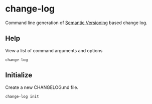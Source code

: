 # change-log

Command line generation of [Semantic Versioning](http://semver.org/) 
based change log.

## Help

View a list of command arguments and options

    change-log

## Initialize

Create a new CHANGELOG.md file.

    change-log init